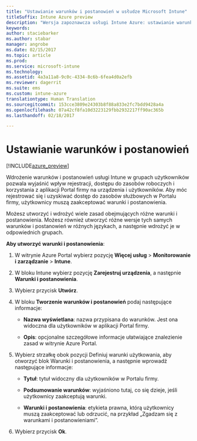 ```yaml
---
title: "Ustawianie warunków i postanowień w usłudze Microsoft Intune"
titleSuffix: Intune Azure preview
description: "Wersja zapoznawcza usługi Intune Azure: ustawianie warunków i postanowień widocznych dla użytkowników w Portalu firmy dla usługi Intune. "
keywords: 
author: staciebarker
ms.author: stabar
manager: angrobe
ms.date: 02/15/2017
ms.topic: article
ms.prod: 
ms.service: microsoft-intune
ms.technology: 
ms.assetid: 4a3a11a8-9c0c-4334-8c6b-6fea4d0a2efb
ms.reviewer: dagerrit
ms.suite: ems
ms.custom: intune-azure
translationtype: Human Translation
ms.sourcegitcommit: 153cce3809e24303b8f88a833e2fc7bdd9428a4a
ms.openlocfilehash: 07a42cf8fa10d3223129fbb2932217ff90ac365b
ms.lasthandoff: 02/18/2017

---
```


# <a name="set-terms-and-conditions"></a>Ustawianie warunków i postanowień 

[!INCLUDE[azure_preview](../includes/azure_preview.md)]

Wdrożenie warunków i postanowień usługi Intune w grupach użytkowników pozwala wyjaśnić wpływ rejestracji, dostępu do zasobów roboczych i korzystania z aplikacji Portal firmy na urządzenia i użytkowników. Aby móc rejestrować się i uzyskiwać dostęp do zasobów służbowych w Portalu firmy, użytkownicy muszą zaakceptować warunki i postanowienia.

Możesz utworzyć i wdrożyć wiele zasad obejmujących różne warunki i postanowienia. Możesz również utworzyć różne wersje tych samych warunków i postanowień w różnych językach, a następnie wdrożyć je w odpowiednich grupach.

**Aby utworzyć warunki i postanowienia**:

1. W witrynie Azure Portal wybierz pozycję **Więcej usług** > **Monitorowanie i zarządzanie** > **Intune**.

2. W bloku Intune wybierz pozycję **Zarejestruj urządzenia**, a następnie **Warunki i postanowienia**.

3. Wybierz przycisk **Utwórz**.

4. W bloku **Tworzenie warunków i postanowień** podaj następujące informacje:

   - **Nazwa wyświetlana**: nazwa przypisana do warunków. Jest ona widoczna dla użytkowników w aplikacji Portal firmy.

   - **Opis**: opcjonalne szczegółowe informacje ułatwiające znalezienie zasad w witrynie Azure Portal.

5. Wybierz strzałkę obok pozycji Definiuj warunki użytkowania, aby otworzyć blok Warunki i postanowienia, a następnie wprowadź następujące informacje:

   - **Tytuł**: tytuł widoczny dla użytkowników w Portalu firmy.

   - **Podsumowanie warunków**: wyjaśniono tutaj, co się dzieje, jeśli użytkownicy zaakceptują warunki.

   - **Warunki i postanowienia**: etykieta prawna, którą użytkownicy muszą zaakceptować lub odrzucić, na przykład „Zgadzam się z warunkami i postanowieniami”.

6. Wybierz przycisk **Ok**.

